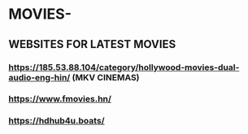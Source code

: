 # MOVIES-
## WEBSITES FOR LATEST MOVIES

### https://185.53.88.104/category/hollywood-movies-dual-audio-eng-hin/  (MKV CINEMAS)
### https://www.fmovies.hn/
### https://hdhub4u.boats/
